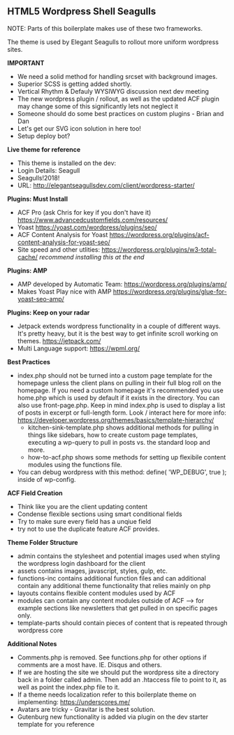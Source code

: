 HTML5 Wordpress Shell Seagulls
------------------------------

NOTE: Parts of this boilerplate makes use of these two frameworks.

[Mimoymima version]: https://github.com/condensed/html5-responsive-wordpress-shell-SASS
[Underscore version]: https://underscores.me/

The theme is used by Elegant Seagulls to rollout more uniform wordpress sites.

**IMPORTANT**
  - We need a solid method for handling srcset with background images.  
  - Superior SCSS is getting added shortly.
  - Vertical Rhythm & Defauly WYSIWYG discussion next dev meeting
  - The new wordpress plugin / rollout, as well as the updated ACF plugin may change some of this significantly lets not neglect it
  - Someone should do some best practices on custom plugins - Brian and Dan
  - Let's get our SVG icon solution in here too! 
  - Setup deploy bot?

**Live theme for reference**
  - This theme is installed on the dev:
  - Login Details: Seagull
  - Seagulls!2018!
  - URL: http://elegantseagullsdev.com/client/wordpress-starter/

**Plugins: Must Install**
  - ACF Pro (ask Chris for key if you don't have it) https://www.advancedcustomfields.com/resources/
  - Yoast https://yoast.com/wordpress/plugins/seo/
  - ACF Content Analysis for Yoast https://wordpress.org/plugins/acf-content-analysis-for-yoast-seo/
  - Site speed and other utlities: https://wordpress.org/plugins/w3-total-cache/ *recommend installing this at the end*

**Plugins: AMP**
  - AMP developed by Automatic Team: https://wordpress.org/plugins/amp/
  - Makes Yoast Play nice with AMP https://wordpress.org/plugins/glue-for-yoast-seo-amp/

**Plugins: Keep on your radar**
  - Jetpack extends wordpress functionality in a couple of different ways. It's pretty heavy, but it is the best way to get infinite scroll working on themes. https://jetpack.com/
  - Multi Language support: https://wpml.org/

**Best Practices**

  - index.php should not be turned into a custom page template for the homepage unless the client plans on pulling in their full blog roll on the homepage. If you need a custom homepage it's recommended you use home.php which is used by default if it exists in the directory. You can also use front-page.php. Keep in mind index.php is used to display a list of posts in excerpt or full-length form. Look / interact here for more info: https://developer.wordpress.org/themes/basics/template-hierarchy/
	- kitchen-sink-template.php shows additional methods for pulling in things like sidebars, how to create custom page templates, executing a wp-query to pull in posts vs. the standard loop and more.
	- how-to-acf.php shows some methods for setting up flexibile content modules using the functions file.
  - You can debug wordpress with this method: define( 'WP_DEBUG', true ); inside of wp-config.

**ACF Field Creation**
  - Think like you are the client updating content
  - Condense flexible sections using smart conditional fields
  - Try to make sure every field has a unqiue field
  - try not to use the duplicate feature ACF provides.

**Theme Folder Structure**

  - admin contains the stylesheet and potential images used when styling the wordpress login dashboard for the client
  - assets contains images, javascript, styles, gulp, etc.
  - functions-inc contains additional function files and can additional contain any additional theme functionality that relies mainly on php
  - layouts contains flexible content modules used by ACF
  - modules can contain any content modules outside of ACF --> for example sections like newsletters that get pulled in on specific pages only.
  - template-parts should contain pieces of content that is repeated through wordpress core 

**Additional Notes**

  - Comments.php is removed. See functions.php for other options if comments are a most have. IE. Disqus and others.
  - If we are hosting the site we should put the wordpress site a directory back in a folder called admin. Then add an .htaccess file to point to it, as well as point the index.php file to it. 
  - If a theme needs localization refer to this boilerplate theme on implementing: https://underscores.me/
  - Avatars are tricky - Gravitar is the best solution. 
  - Gutenburg new functionality is added via plugin on the dev starter template for you reference